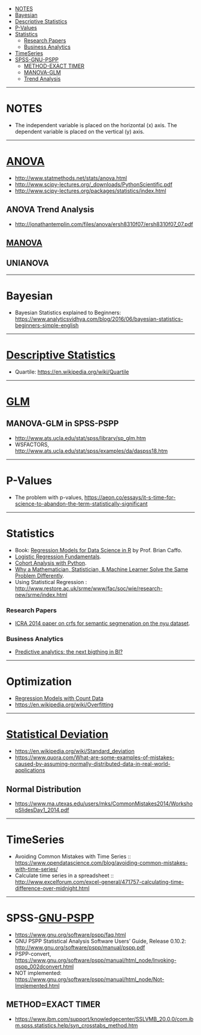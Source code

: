 + [NOTES](#notes)
+ [Bayesian](#bayesian)
+ [Descriptive Statistics](#descriptive-statistics)
+ [P-Values](#p-values)
+ [Statistics](#statistics)
   + [Research Papers](#research-papers)
   + [Business Analytics](#business-analytics)
+ [TimeSeries](#timeseries)
+ [SPSS-GNU-PSPP](#gnu-pspp)
    + [METHOD-EXACT TIMER](#method-exact-timer)
    + [MANOVA-GLM](#manova-glm)
    + [Trend Analysis](#trend-analysis)

----

# NOTES
+ The independent variable is placed on the horizontal (x) axis. The dependent variable is placed on the vertical (y) axis. 

----

# [ANOVA](https://en.wikipedia.org/wiki/Analysis_of_variance)
+ http://www.statmethods.net/stats/anova.html
+ http://www.scipy-lectures.org/_downloads/PythonScientific.pdf 
+ http://www.scipy-lectures.org/packages/statistics/index.html

## ANOVA Trend Analysis
+ http://jonathantemplin.com/files/anova/ersh8310f07/ersh8310f07_07.pdf

## [MANOVA](https://en.wikipedia.org/wiki/Multivariate_analysis_of_variance)

## UNIANOVA

----

# Bayesian
+ Bayesian Statistics explained to Beginners: https://www.analyticsvidhya.com/blog/2016/06/bayesian-statistics-beginners-simple-english

----

# [Descriptive Statistics](https://en.wikipedia.org/wiki/Category:Descriptive_statistics)
+ Quartile: https://en.wikipedia.org/wiki/Quartile

----

# [GLM](https://en.wikipedia.org/wiki/Generalized_linear_model) 

## MANOVA-GLM in SPSS-PSPP
+ http://www.ats.ucla.edu/stat/spss/library/sp_glm.htm
+ WSFACTORS, http://www.ats.ucla.edu/stat/spss/examples/da/daspss18.htm

----

# P-Values
+ The problem with p-values, https://aeon.co/essays/it-s-time-for-science-to-abandon-the-term-statistically-significant

----

# Statistics
+ Book: [Regression Models for Data Science in R](https://leanpub.com/regmods/read) by Prof. Brian Caffo.
+ [Logistic Regression Fundamentals](http://gormanalysis.com/logistic-regression-fundamentals/).
+ [Cohort Analysis with Python](http://www.gregreda.com/2015/08/23/cohort-analysis-with-python/).
+ [Why a Mathematician, Statistician, & Machine Learner Solve the Same Problem Differently](http://www.galvanize.com/blog/2015/08/26/why-a-mathematician-statistician-machine-learner-solve-the-same-problem-differently-2/#.Vd807FLLdOo).
+ Using Statistical Regression : http://www.restore.ac.uk/srme/www/fac/soc/wie/research-new/srme/index.html

### Research Papers
+ [ICRA 2014 paper on crfs for semantic segmenation on the nyu dataset](https://github.com/amueller/icra_2014_crf_nyu). 

### Business Analytics
+ [Predictive analytics: the next bigthing in BI?](http://www.rosebt.com/uploads/8/1/8/1/8181762/predictive_analytics_e_guide.pdf)

----

# Optimization
+ [Regression Models with Count Data](http://www.ats.ucla.edu/stat/stata/seminars/count_presentation/count.htm)
+ https://en.wikipedia.org/wiki/Overfitting

----

# [Statistical Deviation](https://en.wikipedia.org/wiki/Category:Statistical_deviation_and_dispersion)
+ https://en.wikipedia.org/wiki/Standard_deviation
+ https://www.quora.com/What-are-some-examples-of-mistakes-caused-by-assuming-normally-distributed-data-in-real-world-applications

## Normal Distribution
+ https://www.ma.utexas.edu/users/mks/CommonMistakes2014/WorkshopSlidesDay1_2014.pdf

----

# TimeSeries
+ Avoiding Common Mistakes with Time Series :: https://www.opendatascience.com/blog/avoiding-common-mistakes-with-time-series/ 
+ Calculate time series in a spreadsheet :: http://www.excelforum.com/excel-general/471757-calculating-time-difference-over-midnight.html

----

# SPSS-[GNU-PSPP](https://en.wikipedia.org/wiki/PSPP)
+ https://www.gnu.org/software/pspp/faq.html
+ GNU PSPP Statistical Analysis Software Users’ Guide, Release 0.10.2: http://www.gnu.org/software/pspp/manual/pspp.pdf
+ PSPP-convert, https://www.gnu.org/software/pspp/manual/html_node/Invoking-pspp_002dconvert.html
+ NOT implemented: https://www.gnu.org/software/pspp/manual/html_node/Not-Implemented.html

## METHOD=EXACT TIMER 
+ https://www.ibm.com/support/knowledgecenter/SSLVMB_20.0.0/com.ibm.spss.statistics.help/syn_crosstabs_method.htm

